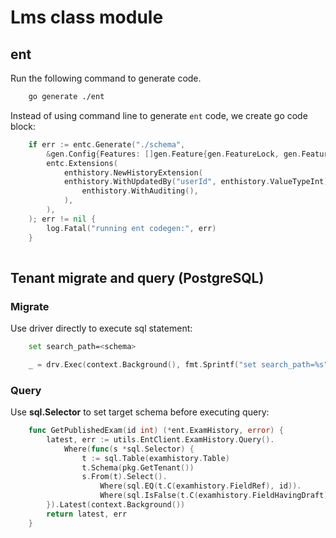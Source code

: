 # Lms class module

## ent

Run the following command to generate code.

```bash
    go generate ./ent
```

Instead of using command line to generate `ent` code, we create go code block:

```go
    if err := entc.Generate("./schema",
        &gen.Config{Features: []gen.Feature{gen.FeatureLock, gen.FeatureIntercept, gen.FeatureSnapshot}},
        entc.Extensions(
            enthistory.NewHistoryExtension(
            enthistory.WithUpdatedBy("userId", enthistory.ValueTypeInt),
                enthistory.WithAuditing(),
            ),
        ),
    ); err != nil {
        log.Fatal("running ent codegen:", err)
    }
	
```

## Tenant migrate and query (PostgreSQL)

### Migrate

Use driver directly to execute sql statement:

```bash
    set search_path=<schema>
```

```go
    _ = drv.Exec(context.Background(), fmt.Sprintf("set search_path=%s", tenant), []any{}, nil)
```
### Query

Use **sql.Selector** to set target schema before executing query:

```go
    func GetPublishedExam(id int) (*ent.ExamHistory, error) {
        latest, err := utils.EntClient.ExamHistory.Query().
            Where(func(s *sql.Selector) {
                t := sql.Table(examhistory.Table)
                t.Schema(pkg.GetTenant())
                s.From(t).Select().
                    Where(sql.EQ(t.C(examhistory.FieldRef), id)).
                    Where(sql.IsFalse(t.C(examhistory.FieldHavingDraft)))
        }).Latest(context.Background())
        return latest, err
    }
```